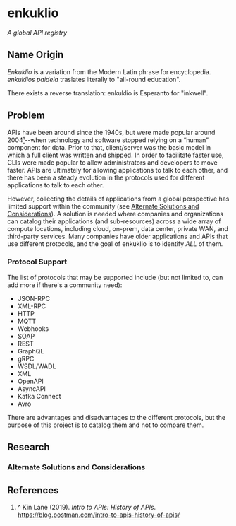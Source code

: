 # enkuklio

_A global API registry_

## Name Origin

_Enkuklio_ is a variation from the Modern Latin phrase for encyclopedia. _enkuklios paideia_ traslates literally to "all-round education".

There exists a reverse translation: enkuklio is Esperanto for "inkwell".

## Problem

APIs have been around since the 1940s, but were made popular around 2004[¹](#references)--when technology and software stopped relying on a “human” component for data. Prior to that, client/server was the basic model in which a full client was written and shipped. In order to facilitate faster use, CLIs were made popular to allow administrators and developers to move faster. APIs are ultimately for allowing applications to talk to each other, and there has been a steady evolution in the protocols used for different applications to talk to each other.

However, collecting the details of applications from a global perspective has limited support within the community (see [Alternate Solutions and Considerations](#alternate-solutions-and-considerations)). A solution is needed where companies and organizations can catalog their applications (and sub-resources) across a wide array of compute locations, including cloud, on-prem, data center, private WAN, and third-party services. Many companies have older applications and APIs that use different protocols, and the goal of enkuklio is to identify _ALL_ of them.

### Protocol Support

The list of protocols that may be supported include (but not limited to, can add more if there's a community need):

* JSON-RPC
* XML-RPC
* HTTP
* MQTT
* Webhooks 
* SOAP
* REST
* GraphQL
* gRPC
* WSDL/WADL
* XML
* OpenAPI
* AsyncAPI
* Kafka Connect
* Avro

There are advantages and disadvantages to the different protocols, but the purpose of this project is to catalog them and not to compare them.

## Research

### Alternate Solutions and Considerations

## References

1. ^ Kin Lane (2019). _Intro to APIs: History of APIs_. https://blog.postman.com/intro-to-apis-history-of-apis/